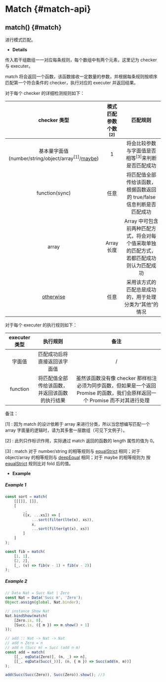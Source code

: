 # Match {#match-api}

## match() {#match}

进行模式匹配。

-   **Details**

传入若干组数组一一对应每条规则，每个数组中有两个元素，这里记为 checker 与 executer。

match 将会返回一个函数，该函数接收一定数量的参数，并根据每条规则按顺序匹配第一个符合条件的 checker，执行对应的 executer 并返回结果。

对于每个 checker 的详细检测规则如下：

|                                     checker 类型                                      | 模式匹配参数个数<sup>[2]</sup> |                                         匹配规则                                         |
| :-----------------------------------------------------------------------------------: | :----------------------------: | :--------------------------------------------------------------------------------------: |
| 基本量字面值(number/string/object/array<sup>[1]</sup>/[maybe](/api/maybe.html#maybe)) |               1                |               将会比较参数与字面值是否相等<sup>[3]</sup>来判断是否匹配成功               |
|                                    function(sync)                                     |              任意              |          将匹配值全部传给该函数，根据函数返回的 true/false 信息判断是否匹配成功          |
|                                         array                                         |           Array 长度           | Array 中可包含前两种匹配方式，将会对每个值采取单独的匹配方式，若都匹配成功则认为匹配成功 |
|                     [otherwise](/api/placeholder.html#otherwise)                      |              任意              |                  采用该方式的匹配总是成功的，用于处理分类为“其他”的情况                  |

对于每个 executer 的执行规则如下：

| executer 类型 |                    执行规则                    |                                                             备注                                                              |
| :-----------: | :--------------------------------------------: | :---------------------------------------------------------------------------------------------------------------------------: |
|    字面值     |          匹配成功后将直接返回该字面值          |                                                               /                                                               |
|   function    | 将匹配值全部传给该函数，并返回该函数的执行结果 | 虽然该函数没有像 checker 那样标注必须为同步函数，但如果是一个返回 Promise 的函数，我们会原样返回一个 Promise 而不对其进行处理 |

备注：

[1] : 因为 match 的设计依赖于 array 来进行分类，所以当您想编写匹配一个 array 字面量的逻辑时，请为其多套一层数组（可见下文例子）。

[2] : 此列只作标识作用，实际通过 match 返回的函数的 length 属性的值为 0。

[3] : match 对于 number/string 的相等规则与 [equalStrict](/api/logic.html#equalstrict) 相同；对于 object/array 的相等规则与 [deepEqual](/api/logic.html#deepequal) 相同；对于 maybe 的相等规则为 按 [equalStrict](/api/logic.html#equalstrict) 规则比对 fold 后的值。

-   **Example**

##### Example 1

```js
const sort = match(
	[[[]], []],
	[
		_,
		([x, ...xs]) => [
			...sort(filter(lte(x), xs)),
			x,
			...sort(filter(gt(x), xs))
		]
	]
);

const fib = match(
    [1, 1],
    [2, 2],
    [_, (v) => fib(v - 1) + fib(v - 2)]
);
```

##### Example 2

```js
// Data Nat = Succ Nat | Zero
const Nat = Data('Succ m', 'Zero');
Object.assign(global, Nat.binder);

// instance Show Nat
Nat.bindShow(match(
    [Zero.is, 0],
    [Succ.is, ({ m }) => m.show() + 1]
));

// add :: Nat -> Nat -> Nat
// add n Zero = n
// add n (Succ m) = Succ (add n m)
const add = match(
	[[_, eqData(Zero)], (n, _) => n],
	[[_, eqData(Succ(_))], (n, { m }) => Succ(add(n, m))]
);

add(Succ(Succ(Zero)), Succ(Zero)).show(); //3
```
